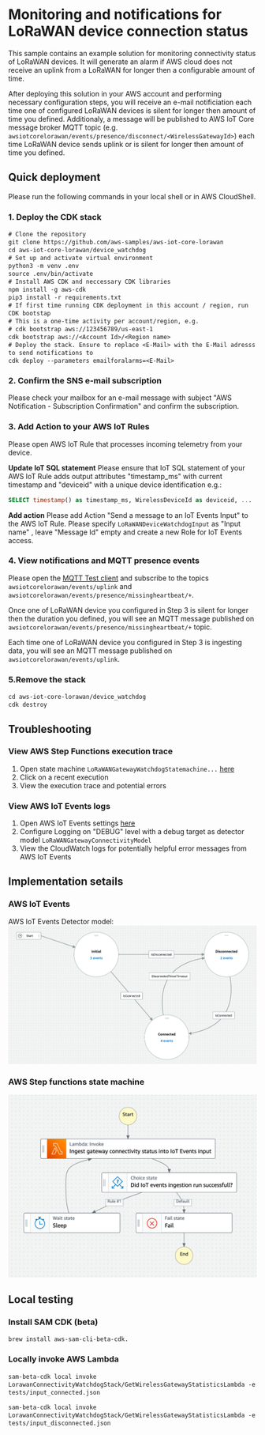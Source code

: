 # Monitoring and notifications for LoRaWAN device connection status

This sample contains an example solution for monitoring connectivity status of LoRaWAN devices. It will generate an alarm if AWS cloud does not receive an uplink from a LoRaWAN for longer then a configurable amount of time.

After deploying this solution in your AWS account and performing necessary configuration steps, you will receive an e-mail notificiation each time one of configured LoRaWAN devices is silent for longer then amount of time you defined.  Additionaly, a message will be published to AWS IoT Core message broker MQTT topic (e.g. `awsiotcorelorawan/events/presence/disconnect/<WirelessGatewayId>`) each time LoRaWAN device sends uplink or is silent for longer then amount of time you defined.

## Quick deployment

Please run the following commands in your local shell or in AWS CloudShell.

### **1. Deploy the CDK stack**

``` shell
# Clone the repository 
git clone https://github.com/aws-samples/aws-iot-core-lorawan
cd aws-iot-core-lorawan/device_watchdog
# Set up and activate virtual environment
python3 -m venv .env
source .env/bin/activate 
# Install AWS CDK and neccessary CDK libraries
npm install -g aws-cdk
pip3 install -r requirements.txt   
# If first time running CDK deployment in this account / region, run CDK bootstap
# This is a one-time activity per account/region, e.g. 
# cdk bootstrap aws://123456789/us-east-1
cdk bootstrap aws://<Account Id>/<Region name>
# Deploy the stack. Ensure to replace <E-Mail> with the E-Mail adresss to send notifications to
cdk deploy --parameters emailforalarms=<E-Mail>
```

### **2. Confirm the SNS e-mail subscription**  

Please check your mailbox for an e-mail message with subject "AWS Notification - Subscription Confirmation" and confirm the subscription.


### **3. Add Action to your AWS IoT Rules**
Please open AWS IoT Rule that processes incoming telemetry from your device. 

**Update IoT SQL statement**
Please ensure that IoT SQL statement of your AWS IoT Rule adds output attributes "timestamp_ms" with current timestamp and "deviceid" with a unique device identification e.g.:

```SQL
SELECT timestamp() as timestamp_ms, WirelessDeviceId as deviceid, ...  
```
**Add action**
Please add Action "Send a message to an IoT Events Input" to the AWS IoT Rule. Please specify `LoRaWANDeviceWatchdogInput` as "Input name" , leave "Message Id" empty and create a new Role for IoT Events access.

### **4. View notifications and MQTT presence events** 

Please open the [MQTT Test client](https://console.aws.amazon.com/iot/home?region=#/test) and subscribe to the topics `awsiotcorelorawan/events/uplink` and `awsiotcorelorawan/events/presence/missingheartbeat/+`.

Once one of LoRaWAN device you configured in Step 3 is silent for longer then the duration you defined, you will see an MQTT message published on `awsiotcorelorawan/events/presence/missingheartbeat/+` topic.

Each time one of LoRaWAN device you configured in Step 3 is ingesting data, you will see an MQTT message published on `awsiotcorelorawan/events/uplink`.

### **5.Remove the stack**

``` 
cd aws-iot-core-lorawan/device_watchdog
cdk destroy
```


## Troubleshooting

### View AWS Step Functions execution trace

1. Open state machine `LoRaWANGatewayWatchdogStatemachine...` [here](https://console.aws.amazon.com/states/home?region=#/statemachines)
2. Click on a recent execution
3. View the execution trace and potential errors

### View AWS IoT Events logs

1. Open AWS IoT Events settings [here](https://console.aws.amazon.com/iotevents/home?region=#/settings/logging)
2. Configure Logging on "DEBUG" level with a debug target as detector model `LoRaWANGatewayConnectivityModel`
3. View the CloudWatch logs for potentially helpful error messages from AWS IoT Events

## Implementation setails

### **AWS IoT Events**
AWS IoT Events Detector model:
![IoT Events Detector model](images/ioteventsdetectormodel.png)

### **AWS Step functions state machine**
![AWS Step functions state machine](images/step_functions_state_machine.png)


## Local testing


### Install SAM CDK (beta)
```
brew install aws-sam-cli-beta-cdk.
```

### Locally invoke AWS Lambda

```
sam-beta-cdk local invoke LorawanConnectivityWatchdogStack/GetWirelessGatewayStatisticsLambda -e tests/input_connected.json
```

```
sam-beta-cdk local invoke LorawanConnectivityWatchdogStack/GetWirelessGatewayStatisticsLambda -e tests/input_disconnected.json
```